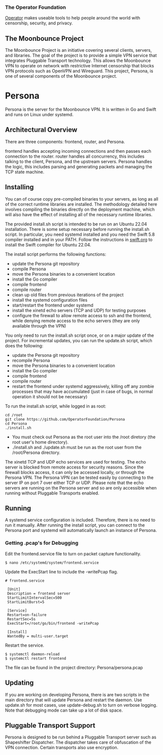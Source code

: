 ### The Operator Foundation

[Operator](https://operatorfoundation.org) makes useable tools to help people around the world with censorship, security, and privacy.

## The Moonbounce Project
The Moonbounce Project is an initiative covering several clients, servers, and libraries. The goal of the project is to provide a simple VPN service that integrates
Pluggable Transport technology. This allows the Moonbounce VPN to operate on network with restrictive Internet censorship that blocks VPN protocols such as OpenVPN
and Wireguard. This project, Persona, is one of several components of the Moonbounce project.

# Persona

Persona is the server for the Moonbounce VPN. It is written in Go and Swift and runs on Linux under systemd.

## Architectural Overview

There are three components: frontend, router, and Persona.

frontend handles accepting incoming connections and then passes each connection to the router.
router handles all concurrency, this includes talking to the client, Persona, and the upstream servers.
Persona handles the logic, this includes parsing and generating packets and managing the TCP state machine.

## Installing

You can of course copy pre-compiled binaries to your servers, as long as all of the correct runtime libraries are installed.
The methodology detailed here involves compiling the binaries directly on the deployment machine, which will also have
the effect of installing all of the necessary runtime libraries.

The provided install.sh script is intended to be run on an Ubuntu 22.04 installation. There is some setup necessary before running the install.sh script.
In particular, you need systemd installed and you need the Swift 5.8 compiler installed and in your PATH. Follow the instructions in [swift.org](https://swift.org/)
to install the Swift compiler for Ubuntu 22.04.

The install script performs the following functions:
- update the Persona git repository
- compile Persona
- move the Persona binaries to a convenient location
- install the Go compiler
- compile frontend
- compile router
- clean up old files from previous iterations of the project
- install the systemd configuration files
- start/restart the frontend under systemd
- install the xinetd echo servers (TCP and UDP) for testing purposes
- configure the firewall to allow remote access to ssh and the frontend, while denying remote access to the echo servers (they are only available through the VPN)

You only need to run the install.sh script once, or on a major update of the project. For incremental updates, you can run the update.sh script, which does the following:
- update the Persona git repository
- recompile Persona
- move the Persona binaries to a convenient location
- install the Go compiler
- compile frontend
- compile router
- restart the frontend under systemd aggressively, killing off any zombie processes that may have accumulated (just in case of bugs, in normal operation it should not be necessary)

To run the install.sh script, while logged in as root:
```
cd /root
git clone https://github.com/OperatorFoundation/Persona
cd Persona
./install.sh
```

* You must check out Persona as the root user into the /root diretory (the root user's home directory).
* ./install.sh and ./update.sh must be run as the root user from the /root/Persona directory.

The xinetd TCP and UDP echo services are used for testing. The echo server is blocked from remote access for security
reasons. Since the firewall blocks access, it can only be accessed locally, or through the Persona VPN. The Persona VPN
can be tested easily by connecting to the server IP on port 7 over either TCP or UDP. Please note that the echo servers are running on the Persona server and so are only
accessible when running without Pluggable Transports enabled.

## Running

A systemd service configuration is included. Therefore, there is no need to run it manually. After running the install
script, you can connect to the Persona port and systemd will automatically launch an instance of Persona.

### Getting .pcap's for Debugging

Edit the frontend.service file to turn on packet capture functionality.

`$ nano /etc/systemd/system/frontend.service`

Update the ExecStart line to include the -writePcap flag.

```
# frontend.service

 [Unit]
 Description = frontend server
 StartLimitIntervalSec=500
 StartLimitBurst=5

 [Service]
 Restart=on-failure
 RestartSec=5s
 ExecStart=/root/go/bin/frontend -writePcap

 [Install]
 WantedBy = multi-user.target
```

Restart the service.

```
$ systemctl daemon-reload
$ systemctl restart frontend
```
The file can be found in the project directory: Persona/persona.pcap

## Updating

If you are working on developing Persona, there is are two scripts in the main directory that will update Persona and restart the daemon. Use update.sh for most cases, use update-debug.sh to turn on verbose logging. Note that debugging mode can take up a lot of disk space.

## Pluggable Transport Support

Persona is designed to be run behind a Pluggable Transport server such as Shapeshifter Dispatcher. The dispatcher
takes care of obfuscation of the VPN connection. Certain transports also use encryption.

